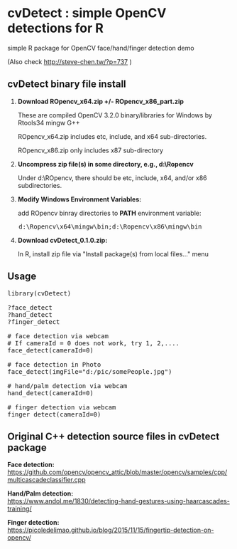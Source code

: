 # cvDetect : simple OpenCV detections for R
simple R package for OpenCV face/hand/finger detection demo

(Also check http://steve-chen.tw/?p=737 )

## cvDetect binary file install

1. __Download ROpencv_x64.zip +/- ROpencv_x86_part.zip__

   These are compiled OpenCV 3.2.0 binary/libraries for Windows by Rtools34 mingw G++ 
   
   ROpencv_x64.zip includes etc, include, and x64 sub-directories.
   
   ROpencv_x86.zip only includes x87 sub-directory   

2. __Uncompress zip file(s) in some directory, e.g., d:\Ropencv__

   Under d:\ROpencv, there should be etc, include, x64, and/or x86 subdirectories.

3. __Modify Windows Environment Variables:__

   add ROpencv binray directories to __PATH__ environment variable:
<pre>
   d:\Ropencv\x64\mingw\bin;d:\Ropencv\x86\mingw\bin
</pre>   

4. __Download cvDetect_0.1.0.zip:__

   In R, install zip file via "Install package(s) from local files..." menu

## Usage

<pre>
library(cvDetect)

?face_detect
?hand_detect
?finger_detect

# face detection via webcam
# If cameraId = 0 does not work, try 1, 2,....
face_detect(cameraId=0)

# face detection in Photo 
face_detect(imgFile="d:/pic/somePeople.jpg")

# hand/palm detection via webcam
hand_detect(cameraId=0)

# finger detection via webcam
finger_detect(cameraId=0)
</pre>

## Original C++ detection source files in cvDetect package

__Face detection:__  
https://github.com/opencv/opencv_attic/blob/master/opencv/samples/cpp/multicascadeclassifier.cpp

__Hand/Palm detection:__  
https://www.andol.me/1830/detecting-hand-gestures-using-haarcascades-training/

__Finger detection:__  
https://picoledelimao.github.io/blog/2015/11/15/fingertip-detection-on-opencv/
